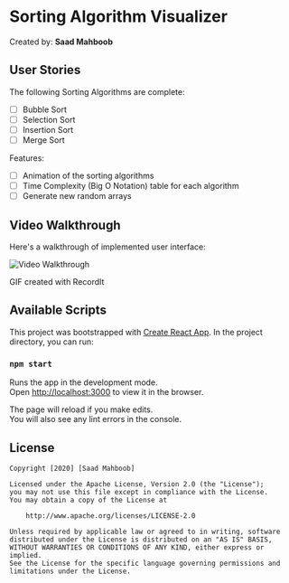 # Sorting Algorithm Visualizer

Created by: **Saad Mahboob**

## User Stories

The following Sorting Algorithms are complete:

* [ ] Bubble Sort
* [ ] Selection Sort
* [ ] Insertion Sort
* [ ] Merge Sort

Features:

* [ ] Animation of the sorting algorithms
* [ ] Time Complexity (Big O Notation) table for each algorithm
* [ ] Generate new random arrays

## Video Walkthrough 

Here's a walkthrough of implemented user interface:

<img src='http://g.recordit.co/CUePvMfU05.gif' title='Video Walkthrough' width='' alt='Video Walkthrough' />

GIF created with RecordIt


## Available Scripts
This project was bootstrapped with [Create React App](https://github.com/facebook/create-react-app).
In the project directory, you can run:

### `npm start`

Runs the app in the development mode.<br />
Open [http://localhost:3000](http://localhost:3000) to view it in the browser.

The page will reload if you make edits.<br />
You will also see any lint errors in the console.

## License

    Copyright [2020] [Saad Mahboob]

    Licensed under the Apache License, Version 2.0 (the "License");
    you may not use this file except in compliance with the License.
    You may obtain a copy of the License at

        http://www.apache.org/licenses/LICENSE-2.0

    Unless required by applicable law or agreed to in writing, software
    distributed under the License is distributed on an "AS IS" BASIS,
    WITHOUT WARRANTIES OR CONDITIONS OF ANY KIND, either express or implied.
    See the License for the specific language governing permissions and
    limitations under the License.


